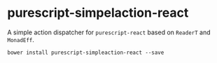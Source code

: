 # purescript-simpelaction-react

A simple action dispatcher for `purescript-react` based on `ReaderT` and `MonadEff`.

```bower install purescript-simpleaction-react --save```
